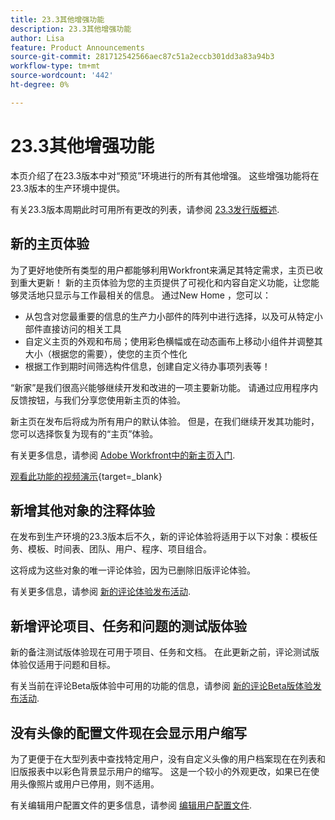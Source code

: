 ```yaml
---
title: 23.3其他增强功能
description: 23.3其他增强功能
author: Lisa
feature: Product Announcements
source-git-commit: 281712542566aec87c51a2eccb301dd3a83a94b3
workflow-type: tm+mt
source-wordcount: '442'
ht-degree: 0%

---
```


# 23.3其他增强功能

本页介绍了在23.3版本中对“预览”环境进行的所有其他增强。 这些增强功能将在23.3版本的生产环境中提供。

有关23.3版本周期此时可用所有更改的列表，请参阅 [23.3发行版概述](/help/quicksilver/product-announcements/product-releases/23.3-release-activity/23-3-release-overview.md).

## 新的主页体验

为了更好地使所有类型的用户都能够利用Workfront来满足其特定需求，主页已收到重大更新！ 新的主页体验为您的主页提供了可视化和内容自定义功能，让您能够灵活地只显示与工作最相关的信息。 通过New Home ，您可以：

* 从包含对您最重要的信息的生产力小部件的阵列中进行选择，以及可从特定小部件直接访问的相关工具
* 自定义主页的外观和布局；使用彩色横幅或在动态画布上移动小组件并调整其大小（根据您的需要），使您的主页个性化
* 根据工作到期时间筛选构件信息，创建自定义待办事项列表等！

“新家”是我们很高兴能够继续开发和改进的一项主要新功能。 请通过应用程序内反馈按钮，与我们分享您使用新主页的体验。

新主页在发布后将成为所有用户的默认体验。 但是，在我们继续开发其功能时，您可以选择恢复为现有的“主页”体验。

有关更多信息，请参阅 [Adobe Workfront中的新主页入门](/help/quicksilver/workfront-basics/using-home/new-home/get-started-with-new-home.md).

[观看此功能的视频演示](https://video.tv.adobe.com/v/3420969/){target=_blank}

## 新增其他对象的注释体验

在发布到生产环境的23.3版本后不久，新的评论体验将适用于以下对象：模板任务、模板、时间表、团队、用户、程序、项目组合。

这将成为这些对象的唯一评论体验，因为已删除旧版评论体验。

有关更多信息，请参阅 [新的评论体验发布活动](/help/quicksilver/product-announcements/betas/new-commenting-experience-beta/new-commenting-beta-experience-release-activity.md).

## 新增评论项目、任务和问题的测试版体验

新的备注测试版体验现在可用于项目、任务和文档。 在此更新之前，评论测试版体验仅适用于问题和目标。

有关当前在评论Beta版体验中可用的功能的信息，请参阅 [新的评论Beta版体验发布活动](/help/quicksilver/product-announcements/betas/new-commenting-experience-beta/new-commenting-beta-experience-release-activity.md).

## 没有头像的配置文件现在会显示用户缩写

为了更便于在大型列表中查找特定用户，没有自定义头像的用户档案现在在列表和旧版报表中以彩色背景显示用户的缩写。 这是一个较小的外观更改，如果已在使用头像照片或用户已停用，则不适用。

有关编辑用户配置文件的更多信息，请参阅 [编辑用户配置文件](/help/quicksilver/administration-and-setup/add-users/create-and-manage-users/edit-a-users-profile.md).

